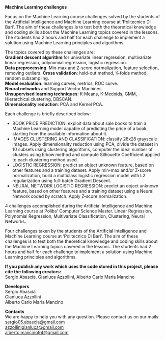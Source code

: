 **Machine Learning challenges** <br/> 

Focus on the Machine Learning course challenges solved by the students of the Artificial Intelligence and Machine Learning course at ‘Politecnico Di Bari’.
The aim of these challenges is to test both the theoretical knowledge and coding skills about the Machine Learning topics covered in the lessons. The students had 2 hours and half for each challenge to implement a solution using Machine Learning principles and algorithms.

The topics covered by these challenges are: </br>
**Gradient descent algorithm** for univariate linear regression, multivariate linear regression, polynomial regression, logistic regression. </br>
**Data preprocessing**: Min-max and Z-score normalization, feature selection, removing outliers.
**Cross validation**: hold-out method, K-folds method, random subsampling. </br>
**Model evaluation**: learning curves, metrics, ROC curve. </br>
**Neural networks** and Support Vector Machines. </br>
**Unsupervised learning techniques**: K-Means, K-Medoids, GMM, Hierarchical clustering, DBSCAN. </br>
**Dimensionality reduction**: PCA and Kernel PCA. </br>

Each challenge is briefly described below:
- BOOK PRICE PREDICTION: exploit data about sale books to train a Machine Learning model capable of predicting the price of a book, starting from the available information about it.
- IMAGES CLUSTERING AND CLASSIFICATION: classify 28x28 grayscale images.
Apply dimensionality reduction using PCA, divide the dataset in 10 subsets using clustering algorithms, computer the ideal number of clusters using Elbow method and compute Silhouette Coefficient applied to each clustering method used.
- LOGISTIC REGRESSION: predict an object unknown feature, based on other features and a training dataset.
Apply min-max and/or Z-score normalization, build a multiclass logistic regression model with L2 regularization using full-batch Gradient Descent.
- NEURAL NETWORK LOGISTIC REGRESSION: predict an object unknown feature, based on other features and a training dataset using a Neural Network coded by scratch.
Apply Z-score normalization.


4 challenges accomplished during the Artificial Intelligence and Machine Learning course at Poliba' Computer Science Master. Linear Regression, Polynomial Regression, Multivariate Classification, Clustering, Neural Networks.

Four challenges taken by the students of the Artificial Intelligence and Machine Learning course at ‘Politecnico Di Bari’. The aim of these challenges is to test both the theoretical knowledge and coding skills about the Machine Learning topics covered in the lessons. The students had 2 hours and half for each challenge to implement a solution using Machine Learning principles and algorithms.


**If you publish any work which uses the code stored in this project, please cite the following creators:** <br/>
Sergio Abascià, Gianluca Azzollini, Alberto Carlo  Maria Mancino

**Developers** <br/>
Sergio Abascià  <br/>
Gianluca Azzollini <br/>
Alberto Carlo Maria Mancino <br/>

**Contacts** <br/>
We are happy to help you with any question. Please contact us on our mails: <br/>
sergio05.abascia@gmail.com <br/>
azzollinigianluca@gmail.com <br/>
alberto.mancino94@gmail.com <br/>
<br/>
